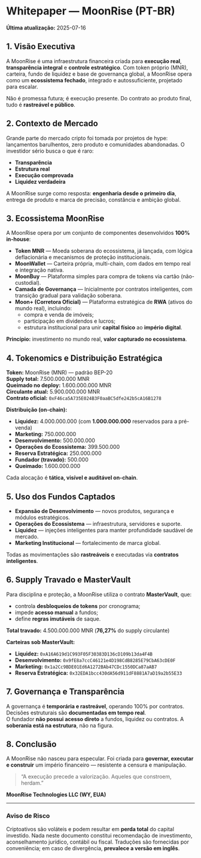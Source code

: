 # Whitepaper — MoonRise (PT-BR)
**Última atualização:** 2025-07-16

## 1. Visão Executiva

A MoonRise é uma infraestrutura financeira criada para **execução real**, **transparência integral** e **controle estratégico**. Com token próprio (MNR), carteira, fundo de liquidez e base de governança global, a MoonRise opera como um **ecossistema fechado**, integrado e autossuficiente, projetado para escalar.

Não é promessa futura; é execução presente. Do contrato ao produto final, tudo é **rastreável e público**.

## 2. Contexto de Mercado

Grande parte do mercado cripto foi tomada por projetos de hype: lançamentos barulhentos, zero produto e comunidades abandonadas. O investidor sério busca o que é raro:
- **Transparência**  
- **Estrutura real**  
- **Execução comprovada**  
- **Liquidez verdadeira**

A MoonRise surge como resposta: **engenharia desde o primeiro dia**, entrega de produto e marca de precisão, constância e ambição global.

## 3. Ecossistema MoonRise

A MoonRise opera por um conjunto de componentes desenvolvidos **100% in-house**:

- **Token MNR** — Moeda soberana do ecossistema, já lançada, com lógica deflacionária e mecanismos de proteção institucionais.  
- **MoonWallet** — Carteira própria, multi-chain, com dados em tempo real e integração nativa.  
- **MoonBuy** — Plataforma simples para compra de tokens via cartão (não-custodial).  
- **Camada de Governança** — Inicialmente por contratos inteligentes, com transição gradual para validação soberana.  
- **Moon+ (Corretora Oficial)** — Plataforma estratégica de **RWA** (ativos do mundo real), incluindo:  
  - compra e venda de imóveis;  
  - participação em dividendos e lucros;  
  - estrutura institucional para unir **capital físico** ao **império digital**.

**Princípio:** investimento no mundo real, **valor capturado no ecossistema**.

## 4. Tokenomics e Distribuição Estratégica

**Token:** MoonRise (MNR) — padrão BEP-20  
**Supply total:** 7.500.000.000 MNR  
**Queimado no deploy:** 1.600.000.000 MNR  
**Circulante atual:** 5.900.000.000 MNR  
**Contrato oficial:** `0xF46ca5A735E024B3F0aaBC5dfe242b5cA16B1278`

**Distribuição (on-chain):**

- **Liquidez:** 4.000.000.000 (com **1.000.000.000** reservados para a pré-venda)  
- **Marketing:** 750.000.000  
- **Desenvolvimento:** 500.000.000  
- **Operações do Ecossistema:** 399.500.000  
- **Reserva Estratégica:** 250.000.000  
- **Fundador (travado):** 500.000  
- **Queimado:** 1.600.000.000

Cada alocação é **tática, visível e auditável on-chain**.

## 5. Uso dos Fundos Captados

- **Expansão de Desenvolvimento** — novos produtos, segurança e módulos estratégicos.  
- **Operações do Ecossistema** — infraestrutura, servidores e suporte.  
- **Liquidez** — injeções inteligentes para manter profundidade saudável de mercado.  
- **Marketing Institucional** — fortalecimento de marca global.

Todas as movimentações são **rastreáveis** e executadas via **contratos inteligentes**.

## 6. Supply Travado e MasterVault

Para disciplina e proteção, a MoonRise utiliza o contrato **MasterVault**, que:
- controla **desbloqueios de tokens** por cronograma;  
- impede **acesso manual** a fundos;  
- define **regras imutáveis** de saque.

**Total travado:** 4.500.000.000 MNR (**76,27%** do supply circulante)

**Carteiras sob MasterVault:**
- **Liquidez:** `0xA16A619d1C993F05F30383D136cD109b13da4F4B`  
- **Desenvolvimento:** `0x9fE8a7ccC46121e4D198CdB8285E79CbA63cDE0F`  
- **Marketing:** `0x1a2Cc9BDE01Ed6A1272BAb47CDc1550DCa87aAB7`  
- **Reserva Estratégica:** `0x32EDA1bcc430dA56d911dF8881A7aD19a2b55E33`

## 7. Governança e Transparência
A governança é **temporária e rastreável**, operando 100% por contratos. Decisões estruturais são **documentadas em tempo real**.  
O fundador **não possui acesso direto** a fundos, liquidez ou contratos. A **soberania está na estrutura**, não na figura.

## 8. Conclusão
A MoonRise não nasceu para especular. Foi criada para **governar, executar e construir** um império financeiro — resistente a censura e manipulação.

> “A execução precede a valorização. Aqueles que constroem, herdam.”

**MoonRise Technologies LLC (WY, EUA)**

---

### Aviso de Risco
Criptoativos são voláteis e podem resultar em **perda total** do capital investido. Nada neste documento constitui recomendação de investimento, aconselhamento jurídico, contábil ou fiscal. Traduções são fornecidas por conveniência; em caso de divergência, **prevalece a versão em inglês**.
